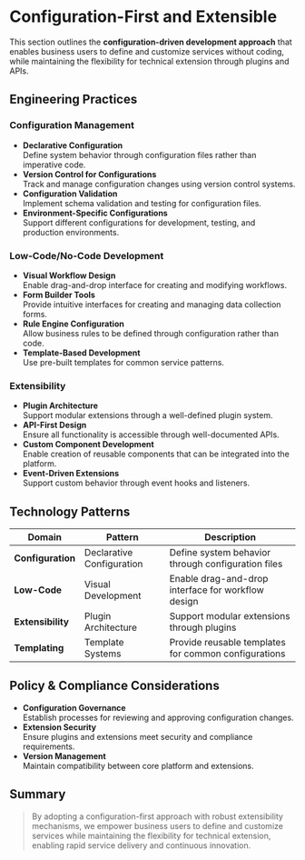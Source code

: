 # Configuration-First and Extensible

This section outlines the **configuration-driven development approach** that enables business users to define and customize services without coding, while maintaining the flexibility for technical extension through plugins and APIs.

## Engineering Practices

### Configuration Management
- **Declarative Configuration**  
  Define system behavior through configuration files rather than imperative code.
- **Version Control for Configurations**  
  Track and manage configuration changes using version control systems.
- **Configuration Validation**  
  Implement schema validation and testing for configuration files.
- **Environment-Specific Configurations**  
  Support different configurations for development, testing, and production environments.

### Low-Code/No-Code Development
- **Visual Workflow Design**  
  Enable drag-and-drop interface for creating and modifying workflows.
- **Form Builder Tools**  
  Provide intuitive interfaces for creating and managing data collection forms.
- **Rule Engine Configuration**  
  Allow business rules to be defined through configuration rather than code.
- **Template-Based Development**  
  Use pre-built templates for common service patterns.

### Extensibility
- **Plugin Architecture**  
  Support modular extensions through a well-defined plugin system.
- **API-First Design**  
  Ensure all functionality is accessible through well-documented APIs.
- **Custom Component Development**  
  Enable creation of reusable components that can be integrated into the platform.
- **Event-Driven Extensions**  
  Support custom behavior through event hooks and listeners.

## Technology Patterns

| Domain              | Pattern                     | Description                                                   |
|---------------------|-----------------------------|---------------------------------------------------------------|
| **Configuration**   | Declarative Configuration   | Define system behavior through configuration files            |
| **Low-Code**        | Visual Development          | Enable drag-and-drop interface for workflow design            |
| **Extensibility**   | Plugin Architecture         | Support modular extensions through plugins                    |
| **Templating**      | Template Systems            | Provide reusable templates for common configurations          |

## Policy & Compliance Considerations

- **Configuration Governance**  
  Establish processes for reviewing and approving configuration changes.
- **Extension Security**  
  Ensure plugins and extensions meet security and compliance requirements.
- **Version Management**  
  Maintain compatibility between core platform and extensions.

## Summary

> By adopting a configuration-first approach with robust extensibility mechanisms, we empower business users to define and customize services while maintaining the flexibility for technical extension, enabling rapid service delivery and continuous innovation. 